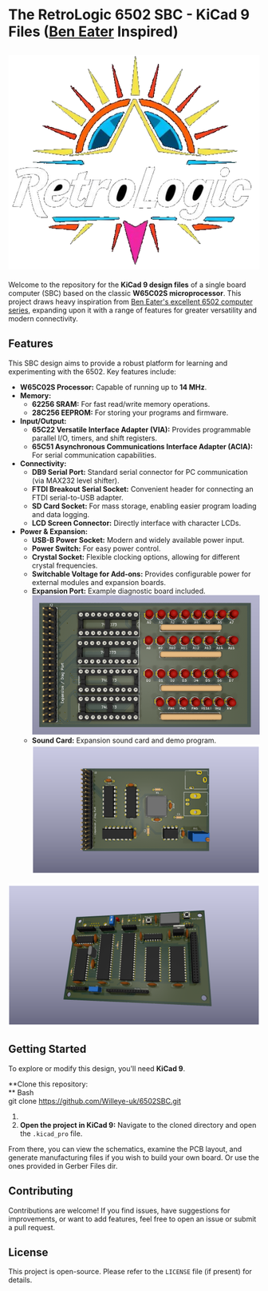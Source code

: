 # **The RetroLogic 6502 SBC - KiCad 9 Files ([Ben Eater](https://eater.net/6502) Inspired)**

![3D Image](png/logo.png)
---

Welcome to the repository for the **KiCad 9 design files** of a single board computer (SBC) based on the classic **W65C02S microprocessor**. This project draws heavy inspiration from [Ben Eater's excellent 6502 computer series](https://eater.net/6502), expanding upon it with a range of features for greater versatility and modern connectivity.


## **Features**

This SBC design aims to provide a robust platform for learning and experimenting with the 6502. Key features include:



* **W65C02S Processor:** Capable of running up to **14 MHz**.
* **Memory:**
    * **62256 SRAM:** For fast read/write memory operations.
    * **28C256 EEPROM:** For storing your programs and firmware.
* **Input/Output:**
    * **65C22 Versatile Interface Adapter (VIA):** Provides programmable parallel I/O, timers, and shift registers.
    * **65C51 Asynchronous Communications Interface Adapter (ACIA):** For serial communication capabilities.
* **Connectivity:**
    * **DB9 Serial Port:** Standard serial connector for PC communication (via MAX232 level shifter).
    * **FTDI Breakout Serial Socket:** Convenient header for connecting an FTDI serial-to-USB adapter.
    * **SD Card Socket:** For mass storage, enabling easier program loading and data logging.
    * **LCD Screen Connector:** Directly interface with character LCDs.
* **Power & Expansion:**
    * **USB-B Power Socket:** Modern and widely available power input.
    * **Power Switch:** For easy power control.
    * **Crystal Socket:** Flexible clocking options, allowing for different crystal frequencies.
    * **Switchable Voltage for Add-ons:** Provides configurable power for external modules and expansion boards.
    * **Expansion Port:** Example diagnostic board included.
    ![3D Image](png/Diag_Board.png)
    * **Sound Card:** Expansion sound card and demo program.
    ![3D Image](png/SoundCard.png)


![3D Image](png/6502pc.png)

## **Getting Started**

To explore or modify this design, you'll need **KiCad 9**.

**Clone this repository: \
** Bash \
git clone https://github.com/Willeye-uk/6502SBC.git



1. 
2. **Open the project in KiCad 9:** Navigate to the cloned directory and open the `.kicad_pro` file.

From there, you can view the schematics, examine the PCB layout, and generate manufacturing files if you wish to build your own board. Or use the ones provided in Gerber Files dir.


## **Contributing**

Contributions are welcome! If you find issues, have suggestions for improvements, or want to add features, feel free to open an issue or submit a pull request.


## **License**

This project is open-source. Please refer to the `LICENSE` file (if present) for details.
